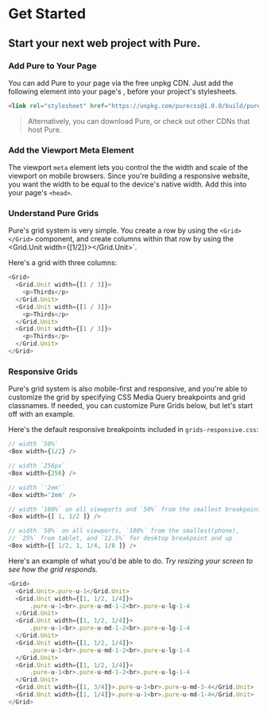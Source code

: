 # Get Started

## Start your next web project with Pure.

### Add Pure to Your Page

You can add Pure to your page via the free unpkg CDN. Just add the following <link> element into your page's <head>, before your project's stylesheets.

```html static
<link rel="stylesheet" href="https://unpkg.com/purecss@1.0.0/build/pure-min.css" integrity="sha384-nn4HPE8lTHyVtfCBi5yW9d20FjT8BJwUXyWZT9InLYax14RDjBj46LmSztkmNP9w" crossorigin="anonymous">
```

> Alternatively, you can download Pure, or check out other CDNs that host Pure.

### Add the Viewport Meta Element

The viewport `meta` element lets you control the the width and scale of the viewport on mobile browsers. Since you're building a responsive website, you want the width to be equal to the device's native width. Add this into your page's `<head>`.

### Understand Pure Grids

Pure's grid system is very simple. You create a row by using the `<Grid></Grid>` component, and create columns within that row by using the <Grid.Unit width={[1/2]}></Grid.Unit>`.

Here's a grid with three columns:

```js
<Grid>
  <Grid.Unit width={[1 / 3]}>
    <p>Thirds</p>
  </Grid.Unit>
  <Grid.Unit width={[1 / 3]}>
    <p>Thirds</p>
  </Grid.Unit>
  <Grid.Unit width={[1 / 3]}>
    <p>Thirds</p>
  </Grid.Unit>
</Grid>
```

### Responsive Grids

Pure's grid system is also mobile-first and responsive, and you're able to customize the grid by specifying CSS Media Query breakpoints and grid classnames. If needed, you can customize Pure Grids below, but let's start off with an example.

Here's the default responsive breakpoints included in `grids-responsive.css`:

```js static
// width `50%`
<Box width={1/2} />

// width `256px`
<Box width={256} />

// width `'2em'`
<Box width='2em' />

// width `100%` on all viewports and `50%` from the smallest breakpoint and up
<Box width={[ 1, 1/2 ]} />

// width `50%` on all viewports, `100%` from the smallest(phone),
// `25%` from tablet, and `12.5%` for desktop breakpoint and up
<Box width={[ 1/2, 1, 1/4, 1/8 ]} />
```

Here's an example of what you'd be able to do. _Try resizing your screen to see how the grid responds._

```js
<Grid>
  <Grid.Unit>.pure-u-1</Grid.Unit>
  <Grid.Unit width={[1, 1/2, 1/4]}>
      .pure-u-1<br>.pure-u-md-1-2<br>.pure-u-lg-1-4
  </Grid.Unit>
  <Grid.Unit width={[1, 1/2, 1/4]}>
      .pure-u-1<br>.pure-u-md-1-2<br>.pure-u-lg-1-4
  </Grid.Unit>
  <Grid.Unit width={[1, 1/2, 1/4]}>
      .pure-u-1<br>.pure-u-md-1-2<br>.pure-u-lg-1-4
  </Grid.Unit>
  <Grid.Unit width={[1, 1/2, 1/4]}>
      .pure-u-1<br>.pure-u-md-1-2<br>.pure-u-lg-1-4
  </Grid.Unit>
  <Grid.Unit width={[1, 3/4]}>.pure-u-1<br>.pure-u-md-3-4</Grid.Unit>
  <Grid.Unit width={[1, 1/4]}>.pure-u-1<br>.pure-u-md-1-4</Grid.Unit>
</Grid>
```
